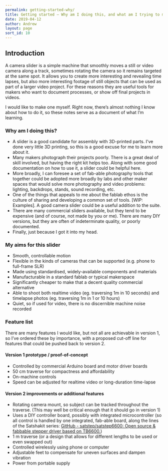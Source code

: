 ```yaml
---
permalink: getting-started-why/
title: Getting started – Why am I doing this, and what am I trying to make?
date: 2019-04-12
author: Andrew
layout: page
sort_id: 10
---
```


## Introduction
A camera slider is a simple machine that smoothly moves a still or video camera along a track, sometimes rotating the camera so it remains targeted at the same spot. It allows you to create more interesting and revealing time lapses, but also more interesting footage of still objects that can be used as part of a larger video project. For these reasons they are useful tools for makers who want to document processes, or show off final projects in videos.

I would like to make one myself. Right now, there’s almost nothing I know about how to do it, so these notes serve as a document of what I’m learning.

### Why am I doing this?
* A slider is a good candidate for assembly with 3D-printed parts. I’ve done very little 3D printing, so this is a good excuse for me to learn more about it.
* Many makers photograph their projects poorly. There is a great deal of skill involved, but having the right kit helps too. Along with some good documentation on how to use it, a slider could be helpful here.
* More broadly, I can foresee a set of fab-able photography tools that together could be adopted more broadly by labs and other maker spaces that would solve more photography and video problems: lighting, backdrops, stands, sound recording, etc.
* One of the things that appeals to me about the fablab ethos is the culture of sharing and developing a common set of tools. [WIP: Examples]. A good camera slider could be a useful addition to the suite.
* There are many commercial sliders available, but they tend to be expensive (and of course, not made by you or me). There are many DIY versions, but they are often of indeterminate quality, or poorly documented.
* Finally, just because I got it into my head.

### My aims for this slider

* Smooth, controllable motion
* Flexible in the kinds of cameras that can be supported (e.g. phone to full-frame SLR)
* Made using standardised, widely-available components and materials
* Manufacturable in a standard fablab or typical makerspace
* Significantly cheaper to make that a decent quality commercial alternative
* Able to shoot both realtime video (eg. traversing 1m in 10 seconds) and timelapse photos (eg. traversing 1m in 1 or 10 hours)
* Quiet, so if used for video, there is no discernible machine noise recorded


### Feature list

There are many features I would like, but not all are achievable in version 1, so I’ve ordered these by importance, with a proposed cut-off line for features that could be pushed back to version 2.

#### Version 1 prototype / proof-of-concept
* Controlled by commercial Arduino board and motor driver boards
* 50 cm traverse for compactness and affordability
* On-machine controls
* Speed can be adjusted for realtime video or long-duration time-lapse


#### Version 2 improvements or additional features
* Rotating camera mount, so subject can be tracked throughout the traverse. (This may well be critical enough that it should go in version 1)
* Uses a DIY controller board, possibly with integrated microcontroller (so all control is handled by one integrated, fab-able board, along the lines of the Satshakit series: [GitHub - satstep/satstep6600: Open source & fabbable stepper driver based on TB6600.](https://github.com/satstep/satstep6600))
* 1 m traverse (or a design that allows for different lengths to be used or even swapped out)
* Controlled wirelessly using phone or computer
* Adjustable feet to compensate for uneven surfaces and dampen vibration
* Power from portable supply
